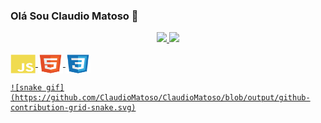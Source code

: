 ### Olá Sou Claudio Matoso 👋

<div align="center">
  <a href="https://github.com/ClaudioMatoso">
  <img height="180em" src="https://github-readme-stats.vercel.app/api?username=ClaudioMatoso&show_icons=true&theme=dracula&include_all_commits=true&count_private=true"/>
  <img height="180em" src="https://github-readme-stats.vercel.app/api/top-langs/?username=ClaudioMatoso&layout=compact&langs_count=7&theme=dracula"/>
</div>
  
  <div style="display: inline_block"><br>
  <img align="center" alt="claudio-Js" height="30" width="40" src="https://raw.githubusercontent.com/devicons/devicon/master/icons/javascript/javascript-plain.svg">
  <img align="center" alt="claudio-HTML" height="30" width="40" src="https://raw.githubusercontent.com/devicons/devicon/master/icons/html5/html5-original.svg">
  <img align="center" alt="claudio-CSS" height="30" width="40" src="https://raw.githubusercontent.com/devicons/devicon/master/icons/css3/css3-original.svg">
  
    ![snake gif](https://github.com/ClaudioMatoso/ClaudioMatoso/blob/output/github-contribution-grid-snake.svg)

  </div>
  
  
 
 
